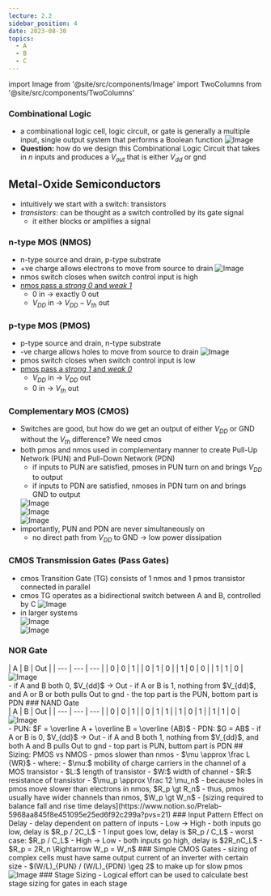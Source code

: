 ```yaml
---
lecture: 2.2
sidebar_position: 4
date: 2023-08-30
topics:
  - A
  - B
  - C
---
```

import Image from '@site/src/components/Image'
import TwoColumns from '@site/src/components/TwoColumns'

### Combinational Logic
- a combinational logic cell, logic circuit, or gate is generally a multiple input, single output system that performs a Boolean function
    <Image src="/attachments/IMG-20231210212215.png" alt="Image"/>
- **Question:** how do we design this Combinational Logic Circuit that takes in $n$ inputs and produces a $V_{out}$ that is either $V_{dd}$ or gnd
## Metal-Oxide Semiconductors
- intuitively we start with a switch: transistors
- _transistors_: can be thought as a switch controlled by its gate signal
    - it either blocks or amplifies a signal
### n-type MOS (NMOS)
- n-type source and drain, p-type substrate
- +ve charge allows electrons to move from source to drain
    <Image src="/attachments/IMG-20231210212242.png" alt="Image"/>
- nmos switch closes when switch control input is high
- [nmos pass a _strong 0_ and _weak 1_](https://siliconvlsi.com/why-nmos-pass-strong-0-and-weak-1/)
    - 0 in → exactly 0 out
    - $V_{DD}$ in → $V_{DD}-V_{th}$ out
### p-type MOS (PMOS)
- p-type source and drain, n-type substrate
- -ve charge allows holes to move from source to drain
    <Image src="/attachments/IMG-20231210212314.png" alt="Image"/>
- pmos switch closes when switch control input is low
- [pmos pass a _strong 1_ and _weak 0_](https://siliconvlsi.com/why-pmos-pass-strong-1-and-weak-0/)
    - $V_{DD}$ in → $V_{DD}$ out
    - 0 in → $V_{th}$ out
### Complementary MOS (CMOS)
- Switches are good, but how do we get an output of either $V_{DD}$ or GND without the $V_{th}$ difference? We need cmos
- both pmos and nmos used in complementary manner to create Pull-Up Network (PUN) and Pull-Down Network (PDN)
    - if inputs to PUN are satisfied, pmoses in PUN turn on and brings $V_{DD}$ to output
    - if inputs to PDN are satisfied, nmoses in PDN turn on and brings GND to output
    <TwoColumns>
    <div style={{ flex: '33%' }}>
    <Image src="/attachments/IMG-20231210212444.png" alt="Image"/>
    </div>
    <div style={{ flex: '33%' }}>
    <Image src="/attachments/IMG-20231210212453.png" alt="Image"/>
    </div>
    <div style={{ flex: '33%' }}>
    <Image src="/attachments/IMG-20231210212501.png" alt="Image"/>
    </div>
    </TwoColumns>
- importantly, PUN and PDN are never simultaneously on
    - no direct path from $V_{DD}$ to GND → low power dissipation
### CMOS Transmission Gates (Pass Gates)
- cmos Transition Gate (TG) consists of 1 nmos and 1 pmos transistor connected in parallel
- cmos TG operates as a bidirectional switch between A and B, controlled by C
    <Image src="/attachments/IMG-20231210212527.png" alt="Image"/>
- in larger systems
	<TwoColumns>
    <div style={{ flex: '50%' }}>
    <Image src="/attachments/IMG-20231210212552.png" alt="Image"/>
    </div>
    <div style={{ flex: '50%' }}>
    <Image src="/attachments/IMG-20231210212559.png" alt="Image"/>
    </div>
    </TwoColumns>
### NOR Gate
<TwoColumns>
<div style={{ flex: '30%' }}>
| A   | B   | Out |
| --- | --- | --- |
| 0   | 0   | 1   |
| 0   | 1   | 0   |
| 1   | 0   | 0   |
| 1   | 1   | 0   |

</div>
<div style={{ flex: '30%' }}>
<Image src="/attachments/IMG-20231210212630.png" alt="Image"/>
</div>
</TwoColumns>
- if A and B both 0, $V_{dd}$ → Out
- if A or B is 1, nothing from $V_{dd}$, and A or B or both pulls Out to gnd
- the top part is the PUN, bottom part is PDN
### NAND Gate
<TwoColumns>
<div style={{ flex: '30%' }}>
| A   | B   | Out |
| --- | --- | --- |
| 0   | 0   | 1   |
| 0   | 1   | 1   |
| 1   | 0   | 1   |
| 1   | 1   | 0   |

</div>
<div style={{ flex: '30%' }}>
<Image src="/attachments/IMG-20231210212710.png" alt="Image"/>
</div>
</TwoColumns>
- PUN: $F = \overline A + \overline B = \overline {AB}$
- PDN: $G = AB$
- if A or B is 0, $V_{dd}$ → Out
- if A and B both 1, nothing from $V_{dd}$, and both A and B pulls Out to gnd
- top part is PUN, buttom part is PDN
## Sizing: PMOS vs NMOS
- pmos slower than nmos
    - $\mu \approx \frac L {WR}$
        - where:
            - $\mu:$ mobility of charge carriers in the channel of a MOS transistor
            - $L:$ length of transistor
            - $W:$ width of channel
            - $R:$ resistance of transistor
    - $\mu_p \approx \frac 12 \mu_n$
        - because holes in pmos move slower than electrons in nmos, $R_p \gt R_n$
        - thus, pmos usually have wider channels than nmos, $W_p \gt W_n$
- [sizing required to balance fall and rise time delays](https://www.notion.so/Prelab-5968aa845f8e451095e25ed6f92c299a?pvs=21)
### Input Pattern Effect on Delay
- delay dependent on pattern of inputs
- Low → High
    - both inputs go low, delay is $R_p / 2C_L$
    - 1 input goes low, delay is $R_p / C_L$
    - worst case: $R_p / C_L$
- High → Low
    - both inputs go high, delay is $2R_nC_L$
- $R_p = 2R_n \Rightarrow W_p = W_n$
### Simple CMOS Gates
- sizing of complex cells must have same output current of an inverter with certain size
- $(W/L)_{PUN} / (W/L)_{PDN} \geq 2$ to make up for slow pmos
	<Image src="/attachments/IMG-20231210212745.png" alt="Image"/>
### Stage Sizing
- Logical effort can be used to calculate best stage sizing for gates in each stage